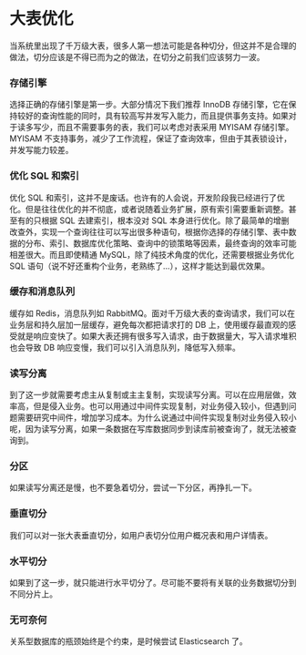 # 大表优化

当系统里出现了千万级大表，很多人第一想法可能是各种切分，但这并不是合理的做法，切分应该是不得已而为之的做法，在切分之前我们应该努力一波。

### 存储引擎

选择正确的存储引擎是第一步。大部分情况下我们推荐 InnoDB 存储引擎，它在保持较好的查询性能的同时，具有较高写并发写入能力，而且提供事务支持。如果对于读多写少，而且不需要事务的表，我们可以考虑对表采用 MYISAM 存储引擎。MYISAM 不支持事务，减少了工作流程，保证了查询效率，但由于其表锁设计，并发写能力较差。

### 优化 SQL 和索引

优化 SQL 和索引，这并不是废话。也许有的人会说，开发阶段我已经进行了优化。但是往往优化的并不彻底，或者说随着业务扩展，原有索引需要重新调整。甚至有的只根据 SQL 去建索引，根本没对 SQL 本身进行优化。除了最简单的增删改查外，实现一个查询往往可以写出很多种语句，根据你选择的存储引擎、表中数据的分布、索引、数据库优化策略、查询中的锁策略等因素，最终查询的效率可能相差很大。而且即使精通 MySQL，除了纯技术角度的优化，还需要根据业务优化 SQL 语句（说不好还重构个业务，老熟练了...），这样才能达到最优效果。

### 缓存和消息队列

缓存如 Redis，消息队列如 RabbitMQ。面对千万级大表的查询请求，我们可以在业务层和持久层加一层缓存，避免每次都把请求打的 DB 上，使用缓存最直观的感受就是响应变快了。如果大表还拥有很多写入请求，由于数据量大，写入请求堆积也会导致 DB 响应变慢，我们可以引入消息队列，降低写入频率。

### 读写分离

到了这一步就需要考虑主从复制或主主复制，实现读写分离。可以在应用层做，效率高，但是侵入业务。也可以用通过中间件实现复制，对业务侵入较小，但遇到问题需要研究中间件，增加学习成本。为什么说通过中间件实现复制对业务侵入较小呢，因为读写分离，如果一条数据在写库数据同步到读库前被查询了，就无法被查询到。

### 分区

如果读写分离还是慢，也不要急着切分，尝试一下分区，再挣扎一下。

### 垂直切分

我们可以对一张大表垂直切分，如用户表切分位用户概况表和用户详情表。

### 水平切分

如果到了这一步，就只能进行水平切分了。尽可能不要将有关联的业务数据切分到不同分片上。

### 无可奈何

关系型数据库的瓶颈始终是个约束，是时候尝试 Elasticsearch 了。